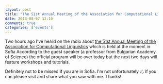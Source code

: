 ```yaml
---
layout: post
title: "The 51st Annual Meeting of the Association for Computational Linguistics"
date: 2013-08-07 12:10
comments: true
categories: ['events']
---
```


Two hours ago I've heard on the radio about
[the 51st Annual Meeting of the Association for Computational Linguistics](http://acl2013.org/site/)
which is held at the moment in Sofia
According to the guest speaker (a professor from Bulgarian Academy of Science) the official
program will be over today but the next two days will feature workshops and tutorials.

Definitely not to be missed if you are in Sofia. I'm not unfortunately :(.
If you can please visit and share what you saw with me. Thanks!

